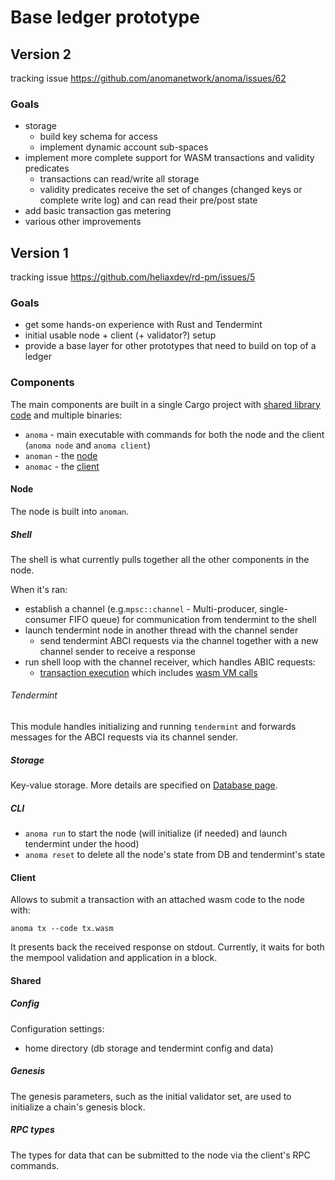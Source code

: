 # Base ledger prototype

## Version 2

tracking issue <https://github.com/anomanetwork/anoma/issues/62>

### Goals

- storage
  - build key schema for access
  - implement dynamic account sub-spaces
- implement more complete support for WASM transactions and validity predicates
  - transactions can read/write all storage
  - validity predicates receive the set of changes (changed keys or complete write log) and can read their pre/post state
- add basic transaction gas metering
- various other improvements

## Version 1

tracking issue <https://github.com/heliaxdev/rd-pm/issues/5>

### Goals

- get some hands-on experience with Rust and Tendermint
- initial usable node + client (+ validator?) setup
- provide a base layer for other prototypes that need to build on top of a ledger

### Components

The main components are built in a single Cargo project with [shared library code](#shared) and multiple binaries:
- `anoma` - main executable with commands for both the node and the client (`anoma node` and `anoma client`)
- `anoman` - the [node](#node)
- `anomac` - the [client](#client)

#### Node

The node is built into `anoman`.

##### Shell

The shell is what currently pulls together all the other components in the node.

When it's ran:
- establish a channel (e.g.`mpsc::channel` - Multi-producer, single-consumer FIFO queue) for communication from tendermint to the shell
- launch tendermint node in another thread with the channel sender
  - send tendermint ABCI requests via the channel together with a new channel sender to receive a response
- run shell loop with the channel receiver, which handles ABIC requests:
  - [transaction execution](/explore/design/ledger/tx-execution.md) which includes [wasm VM calls](/explore/design/ledger/wasm-vm.md)

###### Tendermint

This module handles initializing and running `tendermint` and forwards messages for the ABCI requests via its channel sender.

##### Storage

Key-value storage. More details are specified on [Database page](./explore/design/db.md).

##### CLI

- `anoma run` to start the node (will initialize (if needed) and launch tendermint under the hood)
- `anoma reset` to delete all the node's state from DB and tendermint's state

#### Client

Allows to submit a transaction with an attached wasm code to the node with:

`anoma tx --code tx.wasm`

It presents back the received response on stdout. Currently, it waits for both the mempool validation and application in a block.

#### Shared

##### Config

Configuration settings:
- home directory (db storage and tendermint config and data)

##### Genesis

The genesis parameters, such as the initial validator set, are used to initialize a chain's genesis block.

##### RPC types

The types for data that can be submitted to the node via the client's RPC commands.

